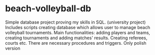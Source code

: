 # beach-volleyball-db
Simple database project proving my skills in SQL. (university project)
Includes scripts creating database which allows user to manage beach volleyball tournaments.
Main functionalities: adding players and teams, creating tournaments and adding matches' results. Creating referees, courts etc. There are necessary procedures and triggers.
Only polish version
